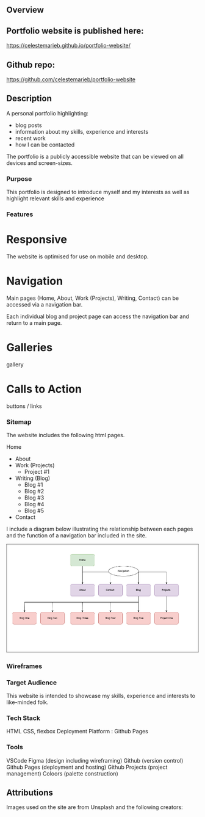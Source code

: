 ## Overview 

## Portfolio website is published here: 

https://celestemarieb.github.io/portfolio-website/

## Github repo: 

https://github.com/celestemarieb/portfolio-website

## Description 

A personal portfolio highlighting: 
- blog posts 
- information about my skills, experience and interests 
- recent work 
- how I can be contacted 

The portfolio is a publicly accessible website that can be viewed on all devices and screen-sizes. 

### Purpose

This portfolio is designed to introduce myself and my interests as well as highlight relevant skills and experience

### Features 

# Responsive 

The website is optimised for use on mobile and desktop. 

# Navigation 

Main pages (Home, About, Work (Projects), Writing, Contact) can be accessed via a navigation bar. 

Each individual blog and project page can access the navigation bar and return to a main page. 

# Galleries 

gallery 

# Calls to Action

buttons / links 

### Sitemap 

The website includes the following html pages. 

Home
- About  
- Work (Projects) 
  - Project #1 
- Writing (Blog)
    - Blog #1 
    - Blog #2 
    - Blog #3
    - Blog #4 
    - Blog #5
- Contact 

I include a diagram below illustrating the relationship between each pages and the function of a navigation bar included in the site. 

![Portfolio Sitemap](./docs/portfolio.sitemap.png "Portfolio Sitemap")

### Wireframes 



### Target Audience 

This website is intended to showcase my skills, experience and interests to like-minded folk. 

### Tech Stack 

HTML
CSS, flexbox
Deployment Platform : Github Pages

### Tools 

VSCode 
Figma (design including wireframing)
Github (version control)
Github Pages (deployment and hosting)
Github Projects (project management)
Coloors (palette construction)

## Attributions 

Images used on the site are from Unsplash and the following creators: 
